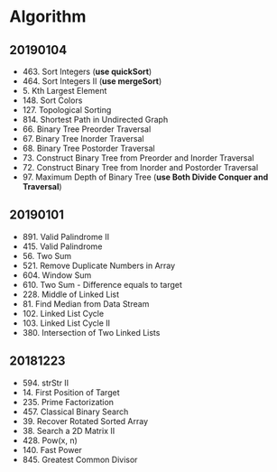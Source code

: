 # Algorithm

## 20190104

* 463\. Sort Integers (**use quickSort**)
* 464\. Sort Integers II (**use mergeSort**)
* 5\. Kth Largest Element
* 148\. Sort Colors
* 127\. Topological Sorting
* 814\. Shortest Path in Undirected Graph
* 66\. Binary Tree Preorder Traversal
* 67\. Binary Tree Inorder Traversal
* 68\. Binary Tree Postorder Traversal
* 73\. Construct Binary Tree from Preorder and Inorder Traversal
* 72\. Construct Binary Tree from Inorder and Postorder Traversal
* 97\. Maximum Depth of Binary Tree (**use Both Divide Conquer and Traversal**)

## 20190101

* 891\. Valid Palindrome II
* 415\. Valid Palindrome
* 56\. Two Sum
* 521\. Remove Duplicate Numbers in Array
* 604\. Window Sum
* 610\. Two Sum - Difference equals to target
* 228\. Middle of Linked List
* 81\. Find Median from Data Stream
* 102\. Linked List Cycle
* 103\. Linked List Cycle II
* 380\. Intersection of Two Linked Lists

## 20181223

* 594\. strStr II
* 14\. First Position of Target
* 235\. Prime Factorization
* 457\. Classical Binary Search
* 39\. Recover Rotated Sorted Array
* 38\. Search a 2D Matrix II
* 428\. Pow(x, n)
* 140\. Fast Power
* 845\. Greatest Common Divisor
